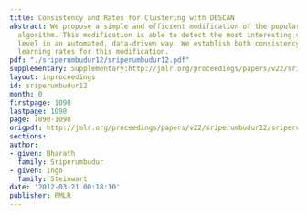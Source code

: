 ```yaml
---
title: Consistency and Rates for Clustering with DBSCAN
abstract: We propose a simple and efficient modification of the popular DBSCAN clustering
  algorithm. This modification is able to detect the most interesting vertical threshold
  level in an automated, data-driven way. We establish both consistency and optimal
  learning rates for this modification.
pdf: "./sriperumbudur12/sriperumbudur12.pdf"
supplementary: Supplementary:http://jmlr.org/proceedings/papers/v22/sriperumbudur12/sriperumbudur12Supple.pdf
layout: inproceedings
id: sriperumbudur12
month: 0
firstpage: 1090
lastpage: 1098
page: 1090-1098
origpdf: http://jmlr.org/proceedings/papers/v22/sriperumbudur12/sriperumbudur12.pdf
sections: 
author:
- given: Bharath
  family: Sriperumbudur
- given: Ingo
  family: Steinwart
date: '2012-03-21 00:18:10'
publisher: PMLR
---
```

